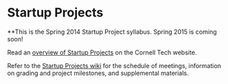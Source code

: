 # Startup Projects

**This is the Spring 2014 Startup Project syllabus. Spring 2015 is coming soon!

Read an [overview of Startup Projects](http://tech.cornell.edu/education/practice/projects/startup-projects/) on the Cornell Tech website.

Refer to the [Startup Projects wiki](https://github.com/cornelltech/startup-projects/wiki) for the schedule of meetings, information on grading and project milestones, and supplemental materials.
